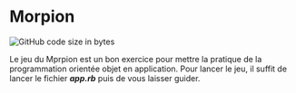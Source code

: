 # Morpion

![GitHub code size in bytes](https://img.shields.io/github/languages/code-size/rockethelll/Morpion_ruby)

Le jeu du Mprpion est un bon exercice pour mettre la pratique de la programmation orientée objet en application.
Pour lancer le jeu, il suffit de lancer le fichier ***app.rb*** puis de vous laisser guider.
